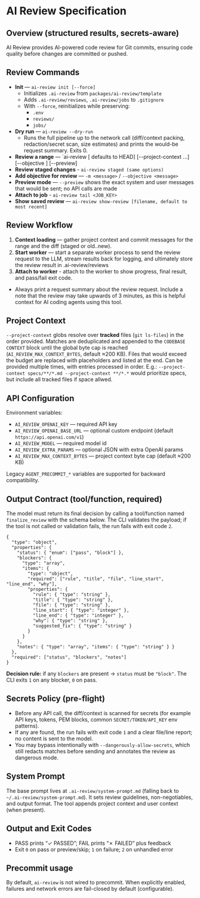 # AI Review Specification

## Overview (structured results, secrets-aware)

AI Review provides AI-powered code review for Git commits, ensuring code quality before changes are committed or pushed.

## Review Commands

- **Init** — `ai-review init [--force]`
  - Initializes `.ai-review` from `packages/ai-review/template`
  - Adds `.ai-review/reviews`, `.ai-review/jobs` to `.gitignore`
  - With `--force`, reinitializes while preserving:
    - `.env`
    - `reviews/`
    - `jobs/`
- **Dry run** — `ai-review --dry-run`
  - Runs the full pipeline up to the network call (diff/context packing, redaction/secret scan, size estimates) and prints the would-be request summary. Exits 0.
- **Review a range** — `ai-review <old> [<new> defaults to HEAD] [--project-context <glob> ...] [--objective <message>] [--preview]
- **Review staged changes** - `ai-review staged (same options)`
- **Add objective for review** — `-m <message>` / `--objective <message>`
- **Preview mode** — `--preview` shows the exact system and user messages that would be sent; no API calls are made
- **Attach to job** - `ai-review tail <JOB_KEY>`
- **Show saved review** — `ai-review show-review [filename, default to most recent]`

## Review Workflow

1. **Context loading** — gather project context and commit messages for the range and the diff (staged or old..new).
2. **Start worker** — start a separate worker process to send the review request to the LLM, stream results back for logging, and ultimately store the review result in .ai-review/reviews
3. **Attach to worker** - attach to the worker to show progress, final result, and pass/fail exit code.

- Always print a request summary about the review request. Include a note that the review may take upwards of 3 minutes, as this is helpful context for AI coding agents using this tool.

## Project Context

`--project-context` globs resolve over **tracked** files (`git ls-files`) in the order provided. Matches are deduplicated and appended to the `CODEBASE CONTEXT` block until the global byte cap is reached (`AI_REVIEW_MAX_CONTEXT_BYTES`, default ≈200 KB). Files that would exceed the budget are replaced with placeholders and listed at the end. Can be provided multiple times, with entries processed in order. E.g.: `--project-context specs/**/*.md --project-context **/*.*` would prioritize specs, but include all tracked files if space allwed.

## API Configuration

Environment variables:

- `AI_REVIEW_OPENAI_KEY` — required API key
- `AI_REVIEW_OPENAI_BASE_URL` — optional custom endpoint (default `https://api.openai.com/v1`)
- `AI_REVIEW_MODEL` — required model id
- `AI_REVIEW_EXTRA_PARAMS` — optional JSON with extra OpenAI params
- `AI_REVIEW_MAX_CONTEXT_BYTES` — project context byte cap (default ≈200 KB)

Legacy `AGENT_PRECOMMIT_*` variables are supported for backward compatibility.

## Output Contract (tool/function, required)

The model must return its final decision by calling a tool/function named `finalize_review` with the schema below. The CLI validates the payload; if the tool is not called or validation fails, the run fails with exit code `2`.

```jsonc
{
  "type": "object",
  "properties": {
    "status": { "enum": ["pass", "block"] },
    "blockers": {
      "type": "array",
      "items": {
        "type": "object",
        "required": ["rule", "title", "file", "line_start", "line_end", "why"],
        "properties": {
          "rule": { "type": "string" },
          "title": { "type": "string" },
          "file": { "type": "string" },
          "line_start": { "type": "integer" },
          "line_end": { "type": "integer" },
          "why": { "type": "string" },
          "suggested_fix": { "type": "string" }
        }
      }
    },
    "notes": { "type": "array", "items": { "type": "string" } }
  },
  "required": ["status", "blockers", "notes"]
}
```

**Decision rule:** if any `blockers` are present → `status` must be `"block"`. The CLI exits `1` on any blocker, `0` on pass.

## Secrets Policy (pre-flight)

- Before any API call, the diff/context is scanned for secrets (for example API keys, tokens, PEM blocks, common `SECRET/TOKEN/API_KEY` env patterns).
- If any are found, the run fails with exit code `1` and a clear file/line report; no content is sent to the model.
- You may bypass intentionally with `--dangerously-allow-secrets`, which still redacts matches before sending and annotates the review as dangerous mode.

## System Prompt

The base prompt lives at `.ai-review/system-prompt.md` (falling back to `~/.ai-review/system-prompt.md`). It sets review guidelines, non-negotiables, and output format. The tool appends project context and user context (when present).

## Output and Exit Codes

- PASS prints “✓ PASSED”; FAIL prints “✗ FAILED” plus feedback
- Exit `0` on pass or preview/skip; `1` on failure; `2` on unhandled error

## Precommit usage

By default, `ai-review` is not wired to precommit. When explicitly enabled, failures and network errors are fail-closed by default (configurable).

